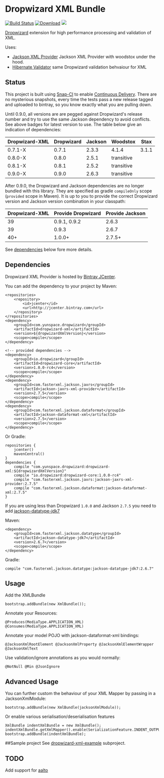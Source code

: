 # Dropwizard XML Bundle

[![Build Status](https://snap-ci.com/yunspace/dropwizard-xml/branch/master/build_image)](https://snap-ci.com/yunspace/dropwizard-xml/branch/master)
[![Download](https://api.bintray.com/packages/yunspace/dropwizard/dropwizard-xml/images/download.svg)](https://bintray.com/yunspace/dropwizard/dropwizard-xml/_latestVersion)
<a href='https://bintray.com/yunspace/dropwizard/dropwizard-xml/view?source=watch' alt='Get automatic notifications about new "dropwizard-xml" versions'><img src='https://www.bintray.com/docs/images/bintray_badge_color.png'></a>

[Dropwizard](https://github.com/dropwizard/dropwizard) extension for high performance processing and validation of XML.

Uses:
* [Jackson XML Provider](https://github.com/FasterXML/jackson-jaxrs-xml-provider) Jackson XML Provider with woodstox under the hood.
* [Hibernate Validator](http://hibernate.org/validator/) same Dropwizard validation behvaiour for XML 

## Status
This project is built using [Snap-CI](https://www.snap-ci.com/) to enable [Continuous Delivery](http://www.thoughtworks.com/continuous-delivery).
There are no mysterious snapshots, every time the tests pass a new release tagged and uploaded to bintray, so you know exactly what you are pulling down. 

Until 0.9.0, all versions are are pegged against Dropwizard's release number and try to use the same Jackson dependency to avoid conflicts. 
See above badges for latest version to use. The table below give an indication of dependencies:

| Dropwizard-XML   | Dropwizard     | Jackson   | Woodstox | Stax  |
| ---------------- | -------------- | --------- | -------- |------ |
| 0.7.1-X          | 0.7.1          | 2.3.3     | 4.1.4    | 3.1.1 |
| 0.8.0-X          | 0.8.0          | 2.5.1     |    transitive    |
| 0.8.1-X          | 0.8.1          | 2.5.2     |    transitive    |
| 0.9.0-X          | 0.9.0          | 2.6.3     |    transitive    |

After 0.9.0, the Dropwizard and Jackson dependencies are no longer bundled with this library. They are specified as 
gradle `compileOnly` scope (`provided` scope in Maven). It is up to you to provide the correct Dropwizard version 
and Jackson version combination in your classpath:

| Dropwizard-XML   | Provide Dropwizard | Provide Jackson  | 
| ---------------- | ------------------ | ---------------- |
| 39               | 0.9.1, 0.9.2       | 2.6.3            | 
| 39               | 0.9.3              | 2.6.7            |
| 40+              | 1.0.0+             | 2.7.5+           |

See [dependencies](#Dependencies) below fore more details.

## Dependencies
Dropwizard XML Provider is hosted by [Bintray JCenter](https://bintray.com/bintray/jcenter).

You can add the dependency to your project by Maven:

    <repositories>
        <repository>
            <id>jcenter</id>
            <url>http://jcenter.bintray.com</url>
        </repository>
    </repositories>
    <dependency>
        <groupId>com.yunspace.dropwizard</groupId>
        <artifactId>dropwizard-xml</artifactId>
        <version>${dropwizardXmlVersion}</version>
        <scope>compile</scope>
    </dependency>
    
    <!-- provided dependencies -->
    <dependency>
        <groupId>io.dropwizard</groupId>
        <artifactId>dropwizard-core</artifactId>
        <version>1.0.0-rc4</version>
        <scope>compile</scope>
    </dependency>
    <dependency>
        <groupId>com.fasterxml.jackson.jaxrs</groupId>
        <artifactId>jackson-jaxrs-xml-provider</artifactId>
        <version>2.7.5</version>
        <scope>compile</scope>
    </dependency>
    <dependency>
        <groupId>com.fasterxml.jackson.dataformat</groupId>
        <artifactId>jackson-dataformat-xml</artifactId>
        <version>2.7.5</version>
        <scope>compile</scope>
    </dependency>
    
Or Gradle:

    repositories {
        jcenter()
        mavenCentral()
    }
    dependencies {
        compile "com.yunspace.dropwizard:dropwizard-xml:${dropwizardXmlVersion}"
        compile "io.dropwizard:dropwizard-core:1.0.0-rc4"
        compile "com.fasterxml.jackson.jaxrs:jackson-jaxrs-xml-provider:2.7.5"
        compile "com.fasterxml.jackson.dataformat:jackson-dataformat-xml:2.7.5"
    }
    
If you are using less than Dropwizard `1.0.0` and Jackson `2.7.5` you need to add [jackson-datatype-jdk7](https://github.com/FasterXML/jackson-datatype-jdk7)

Maven: 

    <dependency>
        <groupId>com.fasterxml.jackson.datatype</groupId>
        <artifactId>jackson-datatype-jdk7</artifactId>
        <version>2.6.7</version>
        <scope>compile</scope>
    </dependency>

Gradle:

    compile "com.fasterxml.jackson.datatype:jackson-datatype-jdk7:2.6.7"

## Usage 

Add the XMLBundle

    bootstrap.addBundle(new XmlBundle());

Annotate your Resources:

    @Produces(MediaType.APPLICATION_XML) @Consumes(MediaType.APPLICATION_XML)

Annotate your model POJO with jackson-dataformat-xml bindings:

    @JacksonXmlRootElement @JacksonXmlProperty @JacksonXmlElementWrapper @JacksonXmlText

Use validation/ignore annotations as you would normally:

    @NotNull @Min @JsonIgnore

## Advanced Usage

You can further custom the behaviour of your XML Mapper by passing in a JacksonXmlModule:

    bootstrap.addBundle(new XmlBundle(jacksonXmlModule));

Or enable various serialisation/deserialisation features

    XmlBundle indentXmlBundle = new XmlBundle();
    indentXmlBundle.getXmlMapper().enable(SerializationFeature.INDENT_OUTPUT);
    bootstrap.addBundle(indentXmlBundle);

##Sample project
See [dropwizard-xml-example](https://github.com/yunspace/dropwizard-xml/tree/master/dropwizard-xml-example) subproject.

## TODO
Add support for [aalto](https://github.com/FasterXML/aalto-xml)